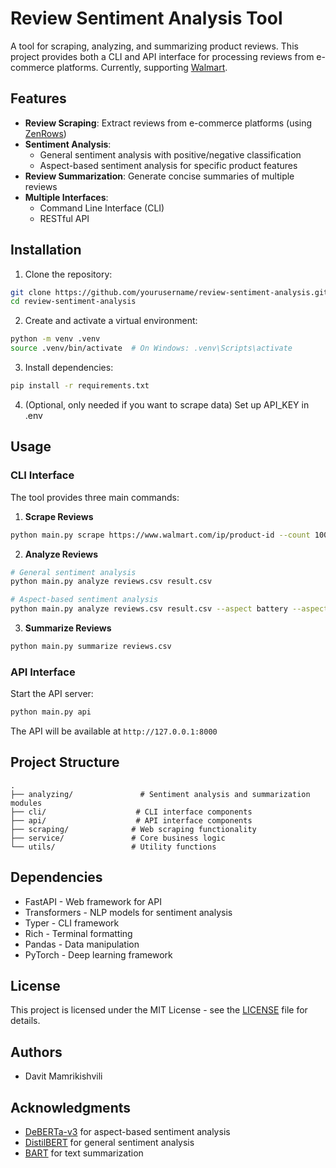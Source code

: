 # Review Sentiment Analysis Tool

A tool for scraping, analyzing, and summarizing product reviews. This project provides both a CLI and API interface for processing reviews from e-commerce platforms. Currently, supporting [Walmart](https://www.walmart.com).

## Features

- **Review Scraping**: Extract reviews from e-commerce platforms (using [ZenRows](https://app.zenrows.com))
- **Sentiment Analysis**: 
  - General sentiment analysis with positive/negative classification
  - Aspect-based sentiment analysis for specific product features
- **Review Summarization**: Generate concise summaries of multiple reviews
- **Multiple Interfaces**: 
  - Command Line Interface (CLI)
  - RESTful API

## Installation

1. Clone the repository:
```bash
git clone https://github.com/yourusername/review-sentiment-analysis.git
cd review-sentiment-analysis
```

2. Create and activate a virtual environment:
```bash
python -m venv .venv
source .venv/bin/activate  # On Windows: .venv\Scripts\activate
```

3. Install dependencies:
```bash
pip install -r requirements.txt
```

4. (Optional, only needed if you want to scrape data) Set up API_KEY in .env 

## Usage

### CLI Interface

The tool provides three main commands:

1. **Scrape Reviews**
```bash
python main.py scrape https://www.walmart.com/ip/product-id --count 100 --order relevancy
```

2. **Analyze Reviews**
```bash
# General sentiment analysis
python main.py analyze reviews.csv result.csv

# Aspect-based sentiment analysis
python main.py analyze reviews.csv result.csv --aspect battery --aspect display
```

3. **Summarize Reviews**
```bash
python main.py summarize reviews.csv
```

### API Interface

Start the API server:
```bash
python main.py api
```

The API will be available at `http://127.0.0.1:8000`

## Project Structure

```
.
├── analyzing/               # Sentiment analysis and summarization modules
├── cli/                    # CLI interface components
├── api/                    # API interface components
├── scraping/              # Web scraping functionality
├── service/               # Core business logic
└── utils/                 # Utility functions
```

## Dependencies

- FastAPI - Web framework for API
- Transformers - NLP models for sentiment analysis
- Typer - CLI framework
- Rich - Terminal formatting
- Pandas - Data manipulation
- PyTorch - Deep learning framework

## License

This project is licensed under the MIT License - see the [LICENSE](LICENSE) file for details.

## Authors

- Davit Mamrikishvili

## Acknowledgments

- [DeBERTa-v3](https://huggingface.co/yangheng/deberta-v3-base-absa-v1.1) for aspect-based sentiment analysis
- [DistilBERT](https://huggingface.co/distilbert-base-uncased-finetuned-sst-2-english) for general sentiment analysis
- [BART](https://huggingface.co/facebook/bart-large-cnn) for text summarization
